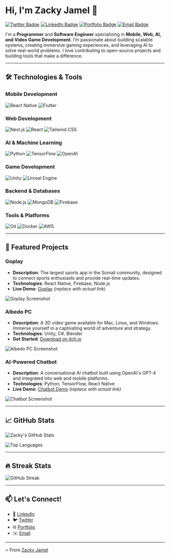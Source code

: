 # Hi, I'm Zacky Jamel 👋

[![Twitter Badge](https://img.shields.io/badge/Twitter-1DA1F2?style=for-the-badge&logo=twitter&logoColor=white)](https://x.com/zackyjamel)
[![LinkedIn Badge](https://img.shields.io/badge/LinkedIn-0077B5?style=for-the-badge&logo=linkedin&logoColor=white)](https://www.linkedin.com/in/zacky-jamel-17a31b239/)
[![Portfolio Badge](https://img.shields.io/badge/Portfolio-%23000000.svg?style=for-the-badge&logo=firefox&logoColor=white)](https://apkzacky.github.io/)
[![Email Badge](https://img.shields.io/badge/Email-D14836?style=for-the-badge&logo=gmail&logoColor=white)](mailto:zackyjamel@gmail.com)

I'm a **Programmer** and **Software Engineer** specializing in **Mobile, Web, AI, and Video Game Development**. I’m passionate about building scalable systems, creating immersive gaming experiences, and leveraging AI to solve real-world problems. I love contributing to open-source projects and building tools that make a difference.

---

## 🛠️ Technologies & Tools

### **Mobile Development**
![React Native](https://img.shields.io/badge/-React_Native-61DAFB?style=flat-square&logo=react&logoColor=black)
![Flutter](https://img.shields.io/badge/-Flutter-02569B?style=flat-square&logo=flutter&logoColor=white)

### **Web Development**
![Next.js](https://img.shields.io/badge/-Next.js-000000?style=flat-square&logo=next.js&logoColor=white)
![React](https://img.shields.io/badge/-React-61DAFB?style=flat-square&logo=react&logoColor=black)
![Tailwind CSS](https://img.shields.io/badge/-Tailwind_CSS-38B2AC?style=flat-square&logo=tailwind-css&logoColor=white)

### **AI & Machine Learning**
![Python](https://img.shields.io/badge/-Python-3776AB?style=flat-square&logo=python&logoColor=white)
![TensorFlow](https://img.shields.io/badge/-TensorFlow-FF6F00?style=flat-square&logo=tensorflow&logoColor=white)
![OpenAI](https://img.shields.io/badge/-OpenAI-412991?style=flat-square&logo=openai&logoColor=white)

### **Game Development**
![Unity](https://img.shields.io/badge/-Unity-000000?style=flat-square&logo=unity&logoColor=white)
![Unreal Engine](https://img.shields.io/badge/-Unreal_Engine-0E1128?style=flat-square&logo=unreal-engine&logoColor=white)

### **Backend & Databases**
![Node.js](https://img.shields.io/badge/-Node.js-339933?style=flat-square&logo=node.js&logoColor=white)
![MongoDB](https://img.shields.io/badge/-MongoDB-47A248?style=flat-square&logo=mongodb&logoColor=white)
![Firebase](https://img.shields.io/badge/-Firebase-FFCA28?style=flat-square&logo=firebase&logoColor=black)

### **Tools & Platforms**
![Git](https://img.shields.io/badge/-Git-F05032?style=flat-square&logo=git&logoColor=white)
![Docker](https://img.shields.io/badge/-Docker-2496ED?style=flat-square&logo=docker&logoColor=white)
![AWS](https://img.shields.io/badge/-AWS-232F3E?style=flat-square&logo=amazon-aws&logoColor=white)

---

## 🚀 Featured Projects

### **Goplay**
- **Description**: The largest sports app in the Somali community, designed to connect sports enthusiasts and provide real-time updates.
- **Technologies**: React Native, Firebase, Node.js
- **Live Demo**: [Goplay](https://goplay.com) *(replace with actual link)*

![Goplay Screenshot](https://via.placeholder.com/800x400) <!-- Replace with actual image -->

### **Albedo PC**
- **Description**: A 3D video game available for Mac, Linux, and Windows. Immerse yourself in a captivating world of adventure and strategy.
- **Technologies**: Unity, C#, Blender
- **Get Started**: [Download on itch.io](https://apkzacky.itch.io/albedo-pc)

![Albedo PC Screenshot](https://via.placeholder.com/800x400) <!-- Replace with actual image -->

### **AI-Powered Chatbot**
- **Description**: A conversational AI chatbot built using OpenAI's GPT-4 and integrated into web and mobile platforms.
- **Technologies**: Python, TensorFlow, React Native
- **Live Demo**: [Chatbot Demo](https://chatbot.com) *(replace with actual link)*

![Chatbot Screenshot](https://via.placeholder.com/800x400) <!-- Replace with actual image -->

---

## 📈 GitHub Stats

![Zacky's GitHub Stats](https://github-readme-stats.vercel.app/api?username=apkzacky&show_icons=true&theme=radical)

![Top Languages](https://github-readme-stats.vercel.app/api/top-langs/?username=apkzacky&layout=compact&theme=radical)

---

## 🔥 Streak Stats

![GitHub Streak](https://streak-stats.demolab.com?user=apkzacky&theme=radical)

---

## 📫 Let's Connect!

- 💼 [LinkedIn](https://www.linkedin.com/in/zacky-jamel-17a31b239/)
- 🐦 [Twitter](https://x.com/zackyjamel)
- 🌐 [Portfolio](https://apkzacky.github.io/)
- ✉️ [Email](mailto:zackyjamel@gmail.com)

---

⭐️ From [Zacky Jamel](https://github.com/apkzacky)
